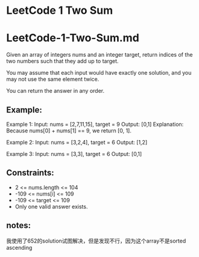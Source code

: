 # LeetCode 1 Two Sum
# LeetCode-1-Two-Sum.md

Given an array of integers nums and an integer target, return indices of the two numbers such that they add up to target.

You may assume that each input would have exactly one solution, and you may not use the same element twice.

You can return the answer in any order.

 
## Example:

Example 1:
Input: nums = [2,7,11,15], target = 9
Output: [0,1]
Explanation: Because nums[0] + nums[1] == 9, we return [0, 1].

Example 2:
Input: nums = [3,2,4], target = 6
Output: [1,2]

Example 3:
Input: nums = [3,3], target = 6
Output: [0,1]
 
## Constraints:

+ 2 <= nums.length <= 104
+ -109 <= nums[i] <= 109
+ -109 <= target <= 109
+ Only one valid answer exists.

## notes:
我使用了652的solution试图解决，但是发现不行，因为这个array不是sorted ascending
